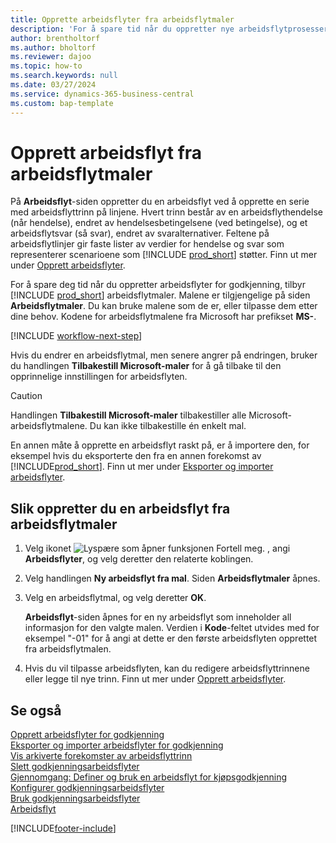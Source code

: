 ```yaml
---
title: Opprette arbeidsflyter fra arbeidsflytmaler
description: 'For å spare tid når du oppretter nye arbeidsflytprosesser for godkjenning, kan du opprette arbeidsflytprosesser fra arbeidsflytmaler.'
author: brentholtorf
ms.author: bholtorf
ms.reviewer: dajoo
ms.topic: how-to
ms.search.keywords: null
ms.date: 03/27/2024
ms.service: dynamics-365-business-central
ms.custom: bap-template
---
```

# Opprett arbeidsflyt fra arbeidsflytmaler

På **Arbeidsflyt**-siden oppretter du en arbeidsflyt ved å opprette en serie med arbeidsflyttrinn på linjene. Hvert trinn består av en arbeidsflythendelse (når hendelse), endret av hendelsesbetingelsene (ved betingelse), og et arbeidsflytsvar (så svar), endret av svaralternativer. Feltene på arbeidsflytlinjer gir faste lister av verdier for hendelse og svar som representerer scenarioene som [!INCLUDE [prod_short](includes/prod_short.md)] støtter. Finn ut mer under [Opprett arbeidsflyter](across-how-to-create-workflows.md).

For å spare deg tid når du oppretter arbeidsflyter for godkjenning, tilbyr [!INCLUDE [prod_short](includes/prod_short.md)] arbeidsflytmaler. Malene er tilgjengelige på siden **Arbeidsflytmaler**. Du kan bruke malene som de er, eller tilpasse dem etter dine behov. Kodene for arbeidsflytmalene fra Microsoft har prefikset **MS-**.

[!INCLUDE [workflow-next-step](includes/workflow-next-step.md)]

Hvis du endrer en arbeidsflytmal, men senere angrer på endringen, bruker du handlingen **Tilbakestill Microsoft-maler** for å gå tilbake til den opprinnelige innstillingen for arbeidsflyten.

> [!CAUTION]
> Handlingen **Tilbakestill Microsoft-maler** tilbakestiller alle Microsoft-arbeidsflytmalene. Du kan ikke tilbakestille én enkelt mal.  

En annen måte å opprette en arbeidsflyt raskt på, er å importere den, for eksempel hvis du eksporterte den fra en annen forekomst av [!INCLUDE[prod_short](includes/prod_short.md)]. Finn ut mer under [Eksporter og importer arbeidsflyter](across-how-to-export-and-import-workflows.md).  

## Slik oppretter du en arbeidsflyt fra arbeidsflytmaler

1. Velg ikonet ![Lyspære som åpner funksjonen Fortell meg.](media/ui-search/search_small.png "Fortell hva du vil gjøre") , angi **Arbeidsflyter**, og velg deretter den relaterte koblingen.  
2. Velg handlingen **Ny arbeidsflyt fra mal**. Siden **Arbeidsflytmaler** åpnes.  
3. Velg en arbeidsflytmal, og velg deretter **OK**.  

   **Arbeidsflyt**-siden åpnes for en ny arbeidsflyt som inneholder all informasjon for den valgte malen. Verdien i **Kode**-feltet utvides med for eksempel "-01" for å angi at dette er den første arbeidsflyten opprettet fra arbeidsflytmalen.  
4. Hvis du vil tilpasse arbeidsflyten, kan du redigere arbeidsflyttrinnene eller legge til nye trinn. Finn ut mer under [Opprett arbeidsflyter](across-how-to-create-workflows.md).  

## Se også

[Opprett arbeidsflyter for godkjenning](across-how-to-create-workflows.md)  
[Eksporter og importer arbeidsflyter for godkjenning](across-how-to-export-and-import-workflows.md)  
[Vis arkiverte forekomster av arbeidsflyttrinn](across-how-to-view-archived-workflow-step-instances.md)  
[Slett godkjenningsarbeidsflyter](across-how-to-delete-workflows.md)  
[Gjennomgang: Definer og bruk en arbeidsflyt for kjøpsgodkjenning](walkthrough-setting-up-and-using-a-purchase-approval-workflow.md)  
[Konfigurer godkjenningsarbeidsflyter](across-set-up-workflows.md)  
[Bruk godkjenningsarbeidsflyter](across-use-workflows.md)  
[Arbeidsflyt](across-workflow.md)  


[!INCLUDE[footer-include](includes/footer-banner.md)]

